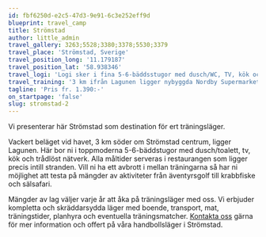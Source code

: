 ```yaml
---
id: fbf6250d-e2c5-47d3-9e91-6c3e252eff9d
blueprint: travel_camp
title: Strömstad
author: little_admin
travel_gallery: 3263;5528;3380;3378;5530;3379
travel_place: 'Strömstad, Sverige'
travel_position_long: '11.179187'
travel_position_lat: '58.938346'
travel_logi: 'Logi sker i fina 5-6-bäddsstugor med dusch/WC, TV, kök och trådlöst nätverk.'
travel_training: '3 km ifrån Lagunen ligger nybyggda Nordby Supermarket Hallen med 2 inomhushallar (stod klar dec 2015). Det finns också i närheten av nya arenan ytterligare 2 sporthallar.  '
tagline: 'Pris fr. 1.390:-'
on_startpage: 'false'
slug: stromstad-2
---
```

<p>Vi presenterar här Strömstad som destination för ert träningsläger.</p>
<p>Vackert beläget vid havet, 3 km söder om Strömstad centrum, ligger Lagunen. Här bor ni i toppmoderna 5-6-bäddstugor med dusch/toalett, tv, kök och trådlöst nätverk. Alla måltider serveras i restaurangen som ligger precis intill stranden. Vill ni ha ett avbrott i mellan träningarna så har ni möjlighet att testa på mängder av aktiviteter från äventyrsgolf till krabbfiske och sälsafari.</p>
<p>Mängder av lag väljer varje år att åka på träningsläger med oss. Vi erbjuder kompletta och skräddarsydda läger med boende, transport, mat, träningstider, planhyra och eventuella träningsmatcher. <a href="https://olka.se/traningslager/handboll/sverige/stromstad-2/#booking">Kontakta oss</a> gärna för mer information och offert på våra handbollsläger i Strömstad.</p>
